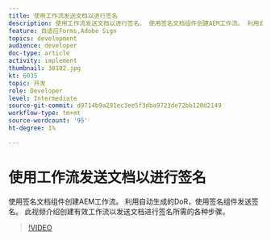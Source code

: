 ```yaml
---
title: 使用工作流发送文档以进行签名
description: 使用工作流发送文档以进行签名。 使用签名文档组件创建AEM工作流。 利用自动生成的DoR，使用签名组件发送签名。 此视频介绍创建有效工作流以发送文档进行签名所需的各种步骤。
feature: 自适应Forms,Adobe Sign
topics: development
audience: developer
doc-type: article
activity: implement
thumbnail: 38182.jpg
kt: 6035
topic: 开发
role: Developer
level: Intermediate
source-git-commit: d9714b9a291ec3ee5f3dba9723de72bb120d2149
workflow-type: tm+mt
source-wordcount: '95'
ht-degree: 1%

---
```


# 使用工作流发送文档以进行签名

使用签名文档组件创建AEM工作流。 利用自动生成的DoR，使用签名组件发送签名。
此视频介绍创建有效工作流以发送文档进行签名所需的各种步骤。

>[!VIDEO](https://video.tv.adobe.com/v/38182/?quality=9&learn=on)